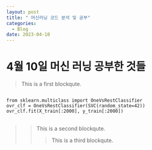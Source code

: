 ```yaml
---
layout: post
title: " 머신러닝 코드 분석 및 공부"
categories:
  - Blog
date: 2023-04-10
---
```

# 4월 10일 머신 러닝 공부한 것들 
 
> This is a first blockqute.
<pre>
<code>
from sklearn.multiclass import OneVsRestClassifier
ovr_clf = OneVsRestClassifier(SVC(random_state=42))
ovr_clf.fit(X_train[:2000], y_train[:2000])
</code>
</pre>
>	> This is a second blockqute.
>	>	> This is a third blockqute.
